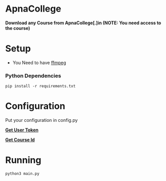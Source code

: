 # ApnaCollege
**Download any Course from ApnaCollege[.]in   (NOTE: You need access to the course)**

# Setup 
- You Need to have [ffmpeg](https://ffmpeg.org/download.html)

### Python Dependencies
  `pip install -r requirements.txt`
  
  
# Configuration 
 Put your configuration in config.py
 
[**Get User Token**](vids/getting_token_and_cookie.mp4)

[**Get Course Id**](vids/getting_course_id.mp4)


# Running
  `python3 main.py`
